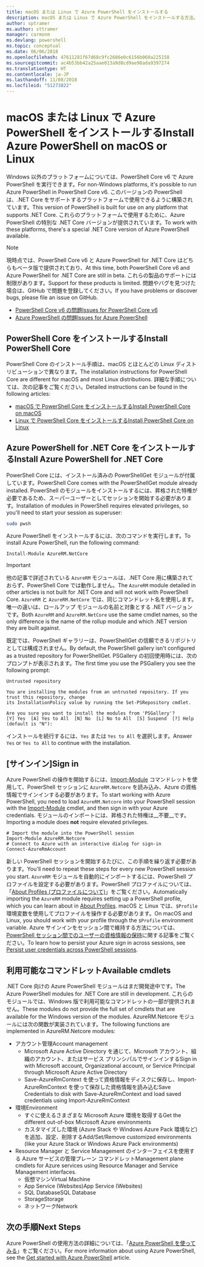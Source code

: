 ```yaml
---
title: macOS または Linux で Azure PowerShell をインストールする
description: macOS または Linux で Azure PowerShell をインストールする方法。
author: sptramer
ms.author: sttramer
manager: carmonm
ms.devlang: powershell
ms.topic: conceptual
ms.date: 06/06/2018
ms.openlocfilehash: 47611281f67d68c9fc2686e0c6156b060a225158
ms.sourcegitcommit: ac4b53bb42a25aae013a9d8cd9ae98ada9397274
ms.translationtype: HT
ms.contentlocale: ja-JP
ms.lasthandoff: 11/08/2018
ms.locfileid: "51273822"
---
```

# <a name="install-azure-powershell-on-macos-or-linux"></a><span data-ttu-id="ae004-103">macOS または Linux で Azure PowerShell をインストールする</span><span class="sxs-lookup"><span data-stu-id="ae004-103">Install Azure PowerShell on macOS or Linux</span></span>

<span data-ttu-id="ae004-104">Windows 以外のプラットフォームについては、PowerShell Core v6 で Azure PowerShell を実行できます。</span><span class="sxs-lookup"><span data-stu-id="ae004-104">For non-Windows platforms, it's possible to run Azure PowerShell in PowerShell Core v6.</span></span> <span data-ttu-id="ae004-105">このバージョンの PowerShell は、.NET Core をサポートするプラットフォームで使用できるように構築されています。</span><span class="sxs-lookup"><span data-stu-id="ae004-105">This version of PowerShell is built for use on any platform that supports .NET Core.</span></span> <span data-ttu-id="ae004-106">これらのプラットフォームで使用するために、Azure PowerShell の特別な .NET Core バージョンが提供されています。</span><span class="sxs-lookup"><span data-stu-id="ae004-106">To work with these platforms, there's a special .NET Core version of Azure PowerShell available.</span></span>

> [!NOTE]
> <span data-ttu-id="ae004-107">現時点では、PowerShell Core v6 と Azure PowerShell for .NET Core はどちらもベータ版で提供されており、</span><span class="sxs-lookup"><span data-stu-id="ae004-107">At this time, both PowerShell Core v6 and Azure PowerShell for .NET Core are still in beta.</span></span>
> <span data-ttu-id="ae004-108">これらの製品のサポートには制限があります。</span><span class="sxs-lookup"><span data-stu-id="ae004-108">Support for these products is limited.</span></span> <span data-ttu-id="ae004-109">問題やバグを見つけた場合は、GitHub で問題を登録してください。</span><span class="sxs-lookup"><span data-stu-id="ae004-109">If you have problems or discover bugs, please file an issue on GitHub.</span></span>
>
> * [<span data-ttu-id="ae004-110">PowerShell Core v6 の問題</span><span class="sxs-lookup"><span data-stu-id="ae004-110">Issues for PowerShell Core v6</span></span>](https://github.com/PowerShell/PowerShell/issues)
> * [<span data-ttu-id="ae004-111">Azure PowerShell の問題</span><span class="sxs-lookup"><span data-stu-id="ae004-111">Issues for Azure PowerShell</span></span>](https://github.com/azure/azure-docs-powershell/issues)

## <a name="install-powershell-core"></a><span data-ttu-id="ae004-112">PowerShell Core をインストールする</span><span class="sxs-lookup"><span data-stu-id="ae004-112">Install PowerShell Core</span></span>

<span data-ttu-id="ae004-113">PowerShell Core のインストール手順は、macOS とほとんどの Linux ディストリビューションで異なります。</span><span class="sxs-lookup"><span data-stu-id="ae004-113">The installation instructions for PowerShell Core are different for macOS and most Linux distributions.</span></span>
<span data-ttu-id="ae004-114">詳細な手順については、次の記事をご覧ください。</span><span class="sxs-lookup"><span data-stu-id="ae004-114">Detailed instructions can be found in the following articles:</span></span>

* [<span data-ttu-id="ae004-115">macOS で PowerShell Core をインストールする</span><span class="sxs-lookup"><span data-stu-id="ae004-115">Install PowerShell Core on macOS</span></span>](/powershell/scripting/setup/installing-powershell-core-on-macos)
* [<span data-ttu-id="ae004-116">Linux で PowerShell Core をインストールする</span><span class="sxs-lookup"><span data-stu-id="ae004-116">Install PowerShell Core on Linux</span></span>](/powershell/scripting/setup/installing-powershell-core-on-linux)

## <a name="install-azure-powershell-for-net-core"></a><span data-ttu-id="ae004-117">Azure PowerShell for .NET Core をインストールする</span><span class="sxs-lookup"><span data-stu-id="ae004-117">Install Azure PowerShell for .NET Core</span></span>

<span data-ttu-id="ae004-118">PowerShell Core には、インストール済みの PowerShellGet モジュールが付属しています。</span><span class="sxs-lookup"><span data-stu-id="ae004-118">PowerShell Core comes with the PowerShellGet module already installed.</span></span> <span data-ttu-id="ae004-119">PowerShell のモジュールをインストールするには、昇格された特権が必要であるため、スーパーユーザーとしてセッションを開始する必要があります。</span><span class="sxs-lookup"><span data-stu-id="ae004-119">Installation of modules in PowerShell requires elevated privileges, so you'll need to start your session as superuser:</span></span>

```bash
sudo pwsh
```

<span data-ttu-id="ae004-120">Azure PowerShell をインストールするには、次のコマンドを実行します。</span><span class="sxs-lookup"><span data-stu-id="ae004-120">To install Azure PowerShell, run the following command:</span></span>

```powershell-interactive
Install-Module AzureRM.NetCore
```

> [!IMPORTANT]
> <span data-ttu-id="ae004-121">他の記事で詳述されている `AzureRM` モジュールは、.NET Core 用に構築されておらず、PowerShell Core では動作しません。</span><span class="sxs-lookup"><span data-stu-id="ae004-121">The `AzureRM` module detailed in other articles is not built for .NET Core and will not work with PowerShell Core.</span></span> <span data-ttu-id="ae004-122">`AzureRM` と `AzureRM.NetCore` では、同じコマンドレット名を使用します。唯一の違いは、ロールアップ モジュールの名前と対象とする .NET バージョンです。</span><span class="sxs-lookup"><span data-stu-id="ae004-122">Both `AzureRM` and `AzureRM.NetCore` use the same cmdlet names, so the only difference is the name of the rollup module and which .NET version they are built against.</span></span>

<span data-ttu-id="ae004-123">既定では、PowerShell ギャラリーは、PowerShellGet の信頼できるリポジトリとしては構成されません。</span><span class="sxs-lookup"><span data-stu-id="ae004-123">By default, the PowerShell gallery isn't configured as a trusted repository for PowerShellGet.</span></span> <span data-ttu-id="ae004-124">PSGallery の初回使用時には、次のプロンプトが表示されます。</span><span class="sxs-lookup"><span data-stu-id="ae004-124">The first time you use the PSGallery you see the following prompt:</span></span>

```output
Untrusted repository

You are installing the modules from an untrusted repository. If you trust this repository, change
its InstallationPolicy value by running the Set-PSRepository cmdlet.

Are you sure you want to install the modules from 'PSGallery'?
[Y] Yes  [A] Yes to All  [N] No  [L] No to All  [S] Suspend  [?] Help (default is "N"):
```

<span data-ttu-id="ae004-125">インストールを続行するには、`Yes` または `Yes to All` を選択します。</span><span class="sxs-lookup"><span data-stu-id="ae004-125">Answer `Yes` or `Yes to All` to continue with the installation.</span></span>

## <a name="sign-in"></a><span data-ttu-id="ae004-126">[サインイン]</span><span class="sxs-lookup"><span data-stu-id="ae004-126">Sign in</span></span>

<span data-ttu-id="ae004-127">Azure PowerShell の操作を開始するには、[Import-Module](/powershell/module/Microsoft.PowerShell.Core/Import-Module) コマンドレットを使用して、PowerShell セッションに `AzureRM.Netcore` を読み込み、Azure の資格情報でサインインする必要があります。</span><span class="sxs-lookup"><span data-stu-id="ae004-127">To start working with Azure PowerShell, you need to load `AzureRM.Netcore` into your PowerShell session with the [Import-Module](/powershell/module/Microsoft.PowerShell.Core/Import-Module) cmdlet, and then sign in with your Azure credentials.</span></span> <span data-ttu-id="ae004-128">モジュールのインポートには、昇格された特権は__不要__です。</span><span class="sxs-lookup"><span data-stu-id="ae004-128">Importing a module does __not__ require elevated privileges.</span></span>

```powershell-interactive
# Import the module into the PowerShell session
Import-Module AzureRM.Netcore
# Connect to Azure with an interactive dialog for sign-in
Connect-AzureRmAccount
```

<span data-ttu-id="ae004-129">新しい PowerShell セッションを開始するたびに、この手順を繰り返す必要があります。</span><span class="sxs-lookup"><span data-stu-id="ae004-129">You'll need to repeat these steps for every new PowerShell session you start.</span></span> <span data-ttu-id="ae004-130">`AzureRM` モジュールを自動的にインポートするには、PowerShell プロファイルを設定する必要があります。PowerShell プロファイルについては、「[About Profiles (プロファイルについて)](/powershell/module/microsoft.powershell.core/about/about_profiles)」をご覧ください。</span><span class="sxs-lookup"><span data-stu-id="ae004-130">Automatically importing the `AzureRM` module requires setting up a PowerShell profile, which you can learn about in [About Profiles](/powershell/module/microsoft.powershell.core/about/about_profiles).</span></span>
<span data-ttu-id="ae004-131">macOS と Linux では、`$Profile` 環境変数を使用してプロファイルを操作する必要があります。</span><span class="sxs-lookup"><span data-stu-id="ae004-131">On macOS and Linux, you should work with your profile through the `$Profile` environment variable.</span></span> <span data-ttu-id="ae004-132">Azure サインインをセッション間で維持する方法については、[PowerShell セッション間でのユーザーの資格情報の保持](context-persistence.md)に関する記事をご覧ください。</span><span class="sxs-lookup"><span data-stu-id="ae004-132">To learn how to persist your Azure sign in across sessions, see [Persist user credentials across PowerShell sessions](context-persistence.md).</span></span>

## <a name="available-cmdlets"></a><span data-ttu-id="ae004-133">利用可能なコマンドレット</span><span class="sxs-lookup"><span data-stu-id="ae004-133">Available cmdlets</span></span>

<span data-ttu-id="ae004-134">.NET Core 向けの Azure PowerShell モジュールはまだ開発途中です。</span><span class="sxs-lookup"><span data-stu-id="ae004-134">The Azure PowerShell modules for .NET Core are still in development.</span></span> <span data-ttu-id="ae004-135">これらのモジュールでは、Windows 版で利用可能なコマンドレットの一部が提供されません。</span><span class="sxs-lookup"><span data-stu-id="ae004-135">These modules do not provide the full set of cmdlets that are available for the Windows version of the modules.</span></span> <span data-ttu-id="ae004-136">AzureRM.Netcore モジュールには次の関数が実装されています。</span><span class="sxs-lookup"><span data-stu-id="ae004-136">The following functions are implemented in AzureRM.Netcore modules:</span></span>

* <span data-ttu-id="ae004-137">アカウント管理</span><span class="sxs-lookup"><span data-stu-id="ae004-137">Account management</span></span>
  * <span data-ttu-id="ae004-138">Microsoft Azure Active Directory を通じて、Microsoft アカウント、組織のアカウント、またはサービス プリンシパルでサインインする</span><span class="sxs-lookup"><span data-stu-id="ae004-138">Sign in with Microsoft account, Organizational account, or Service Principal through Microsoft Azure Active Directory</span></span>
  * <span data-ttu-id="ae004-139">Save-AzureRmContext を使って資格情報をディスクに保存し、Import-AzureRmContext を使って保存した資格情報を読み込む</span><span class="sxs-lookup"><span data-stu-id="ae004-139">Save Credentials to disk with Save-AzureRmContext and load saved credentials using Import-AzureRmContext</span></span>
* <span data-ttu-id="ae004-140">環境</span><span class="sxs-lookup"><span data-stu-id="ae004-140">Environment</span></span>
  * <span data-ttu-id="ae004-141">すぐに使えるさまざまな Microsoft Azure 環境を取得する</span><span class="sxs-lookup"><span data-stu-id="ae004-141">Get the different out-of-box Microsoft Azure environments</span></span>
  * <span data-ttu-id="ae004-142">カスタマイズした環境 (Azure Stack や Windows Azure Pack 環境など) を追加、設定、削除する</span><span class="sxs-lookup"><span data-stu-id="ae004-142">Add/Set/Remove customized environments (like your Azure Stack or Windows Azure Pack environments)</span></span>
* <span data-ttu-id="ae004-143">Resource Manager と Service Management のインターフェイスを使用する Azure サービスの管理プレーン コマンドレット</span><span class="sxs-lookup"><span data-stu-id="ae004-143">Management plane cmdlets for Azure services using Resource Manager and Service Management interfaces.</span></span>
  * <span data-ttu-id="ae004-144">仮想マシン</span><span class="sxs-lookup"><span data-stu-id="ae004-144">Virtual Machine</span></span>
  * <span data-ttu-id="ae004-145">App Service (Websites)</span><span class="sxs-lookup"><span data-stu-id="ae004-145">App Service (Websites)</span></span>
  * <span data-ttu-id="ae004-146">SQL Database</span><span class="sxs-lookup"><span data-stu-id="ae004-146">SQL Database</span></span>
  * <span data-ttu-id="ae004-147">Storage</span><span class="sxs-lookup"><span data-stu-id="ae004-147">Storage</span></span>
  * <span data-ttu-id="ae004-148">ネットワーク</span><span class="sxs-lookup"><span data-stu-id="ae004-148">Network</span></span>

## <a name="next-steps"></a><span data-ttu-id="ae004-149">次の手順</span><span class="sxs-lookup"><span data-stu-id="ae004-149">Next Steps</span></span>

<span data-ttu-id="ae004-150">Azure PowerShell の使用方法の詳細については、「[Azure PowerShell を使ってみる](get-started-azureps.md)」をご覧ください。</span><span class="sxs-lookup"><span data-stu-id="ae004-150">For more information about using Azure PowerShell, see the [Get started with Azure PowerShell](get-started-azureps.md) article.</span></span>
